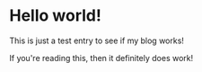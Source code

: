 # Hello world!

This is just a test entry to see if my blog works!

If you're reading this, then it definitely does work!